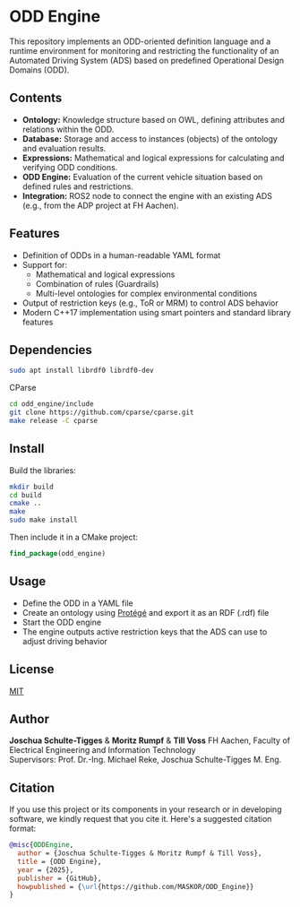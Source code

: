 
# ODD Engine

This repository implements an ODD-oriented definition language and a runtime environment for monitoring and restricting the functionality of an Automated Driving System (ADS) based on predefined Operational Design Domains (ODD).

## Contents

- **Ontology:** Knowledge structure based on OWL, defining attributes and relations within the ODD.
- **Database:** Storage and access to instances (objects) of the ontology and evaluation results.
- **Expressions:** Mathematical and logical expressions for calculating and verifying ODD conditions.
- **ODD Engine:** Evaluation of the current vehicle situation based on defined rules and restrictions.
- **Integration:** ROS2 node to connect the engine with an existing ADS (e.g., from the ADP project at FH Aachen).

## Features

- Definition of ODDs in a human-readable YAML format
- Support for:
  - Mathematical and logical expressions
  - Combination of rules (Guardrails)
  - Multi-level ontologies for complex environmental conditions
- Output of restriction keys (e.g., ToR or MRM) to control ADS behavior
- Modern C++17 implementation using smart pointers and standard library features

## Dependencies
```bash
sudo apt install librdf0 librdf0-dev
```

CParse
```bash
cd odd_engine/include
git clone https://github.com/cparse/cparse.git
make release -C cparse
```

## Install
Build the libraries:
```bash
mkdir build
cd build
cmake ..
make
sudo make install
```

Then include it in a CMake project:
```cmake
find_package(odd_engine)
```

## Usage

- Define the ODD in a YAML file
- Create an ontology using [Protégé](https://github.com/protegeproject/protege) and export it as an RDF (.rdf) file
- Start the ODD engine
- The engine outputs active restriction keys that the ADS can use to adjust driving behavior

## License

[MIT](https://github.com/MASKOR/ODD_Engine/blob/main/LICENSE)

## Author

 **Joschua Schulte-Tigges** & **Moritz Rumpf** & **Till Voss**
FH Aachen, Faculty of Electrical Engineering and Information Technology  
Supervisors: Prof. Dr.-Ing. Michael Reke, Joschua Schulte-Tigges M. Eng.

## Citation
If you use this project or its components in your research or in developing software, we kindly request that you cite it. Here's a suggested citation format:

```bibtex
@misc{ODDEngine,
  author = {Joschua Schulte-Tigges & Moritz Rumpf & Till Voss},
  title = {ODD Engine},
  year = {2025},
  publisher = {GitHub},
  howpublished = {\url{https://github.com/MASKOR/ODD_Engine}}
}
```
